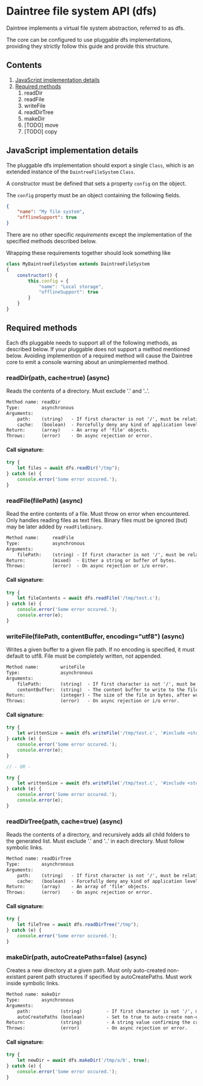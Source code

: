 # Daintree file system API (dfs)

Daintree implements a virtual file system abstraction, referred to as dfs.

The core can be configured to use pluggable dfs implementations, providing they
strictly follow this guide and provide this structure.

## Contents

1. [JavaScript implementation details](#javascript-implementation-details)
1. [Required methods](#required-methods)
	1. readDir
	1. readFile
	1. writeFile
	1. readDirTree
	1. makeDir
	1. [TODO] move
	1. [TODO] copy

## JavaScript implementation details

The pluggable dfs implementation should export a single `Class`, which is an
extended instance of the `DaintreeFileSystem` `Class`.

A constructor must be defined that sets a property `config` on the object.

The `config` property must be an object containing the following fields.

```json
{
	"name": "My file system",
	"offlineSupport": true
}

```

There are no other specific _requirements_ except the implementation of the
specified methods described below.

Wrapping these requirements together should look something like


```javascript
class MyDaintreeFileSystem extends DaintreeFileSystem
{
	constructor() {
		this.config = {
			"name": "Local storage",
			"offlineSupport": true
		}
	}
}
```

## Required methods

Each dfs pluggable needs to support all of the following methods, as described
below. If your pluggable does not support a method mentioned below. Avoiding
implemention of a required method will cause the Daintree core to emit a console
warning about an unimplemented method.

### readDir(path, cache=true) (async)

Reads the contents of a directory. Must exclude '.' and '..'.

```txt
Method name: readDir
Type:        asynchronous
Arguments:
    path:    (string)   - If first character is not '/', must be relative.
    cache:   (boolean)  - Forcefully deny any kind of application level caching on the returned results.
Return:      (array)    - An array of 'file' objects.
Throws:      (error)    - On async rejection or error.
```
#### Call signature:

```javascript
try {
	let files = await dfs.readDir("/tmp");
} catch (e) {
	console.error('Some error occured.');
}
```

### readFile(filePath) (async)

Read the entire contents of a file. Must throw on error when encountered. 
Only handles reading files as text files. Binary files must be ignored (but)
may be later added by `readFileBinary`.

```txt
Method name:     readFile
Type:            asynchronous
Arguments:
    filePath:    (string) - If first character is not '/', must be relative.
Return:          (mixed)  - Either a string or buffer of bytes.
Throws:          (error)  - On async rejection or i/o error.
```
#### Call signature:

```javascript
try {
	let fileContents = await dfs.readFile('/tmp/test.c');
} catch (e) {
	console.error('Some error occured.');
	console.error(e);
}
```

### writeFile(filePath, contentBuffer, encoding="utf8") (async)

Writes a given buffer to a given file path. If no encoding is specified, it 
must default to utf8. File must be completely written, not appended.

```txt
Method name:        writeFile
Type:               asynchronous
Arguments:
    filePath:       (string)  - If first character is not '/', must be relative.
    contentBuffer:  (string)  - The content buffer to write to the file.
Return:             (integer) - The size of the file in bytes, after writing.
Throws:             (error)   - On async rejection or i/o error.
```
#### Call signature:

```javascript
try {
	let writtenSize = await dfs.writeFile('/tmp/test.c', '#include <stdio.h>');
} catch (e) {
	console.error('Some error occured.');
	console.error(e);
}

// - OR - 

try {
	let writtenSize = await dfs.writeFile('/tmp/test.c', '#include <stdio.h>', 'ascii');
} catch (e) {
	console.error('Some error occured.');
	console.error(e);
}
```

### readDirTree(path, cache=true) (async)

Reads the contents of a directory, and recursively adds all child folders
to the generated list. Must exclude '.' and '..' in each directory. Must follow
symbolic links.

```txt
Method name: readDirTree
Type:        asynchronous
Arguments:
    path:    (string)   - If first character is not '/', must be relative.
    cache:   (boolean)  - Forcefully deny any kind of application level caching on the returned results.
Return:      (array)    - An array of 'file' objects.
Throws:      (error)    - On async rejection or error.
```
#### Call signature:

```javascript
try {
	let fileTree = await dfs.readDirTree("/tmp");
} catch (e) {
	console.error('Some error occured.');
}
```

### makeDir(path, autoCreatePaths=false) (async)

Creates a new directory at a given path. Must only auto-created non-existant
parent path structures if specified by autoCreatePaths. Must work inside
symbolic links.

```txt
Method name: makeDir
Type:        asynchronous
Arguments:
    path:           (string)         - If first character is not '/', must be relative.
    autoCreatePaths (boolean)        - Set to true to auto-create non-existant parent paths.
Return:             (string)         - A string value confirming the created path.
Throws:             (error)          - On async rejection or error.
```
#### Call signature:

```javascript
try {
	let newDir = await dfs.makeDir('/tmp/a/b', true);
} catch (e) {
	console.error('Some error occured.');
}
```

